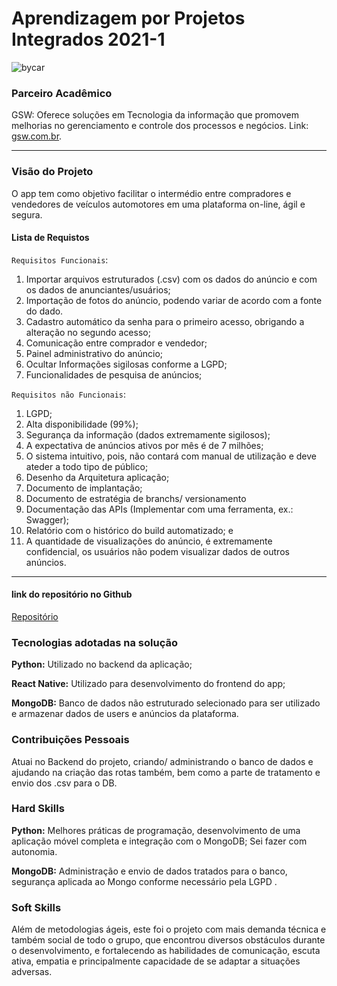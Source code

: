 # Aprendizagem por Projetos Integrados 2021-1
![bycar](https://user-images.githubusercontent.com/54710426/143996382-5957fd8b-9954-42c9-82d7-84caf1653117.PNG)

### Parceiro Acadêmico
GSW: Oferece soluções em Tecnologia da informação que promovem melhorias no gerenciamento e controle dos processos e negócios.
Link:  [gsw.com.br](http://www.gsw.com.br/index.php).



***

### Visão do Projeto
O app tem como objetivo facilitar o intermédio entre compradores e vendedores de veículos automotores em uma plataforma on-line, ágil e segura.


#### Lista de Requistos 

`Requisitos Funcionais`: 
1. Importar arquivos estruturados (.csv) com os dados do anúncio e com os dados de anunciantes/usuários; 
2. Importação de fotos do anúncio, podendo variar de acordo com a fonte do dado.
3. Cadastro automático da senha para o primeiro acesso, obrigando a alteração no segundo acesso;
4. Comunicação entre comprador e vendedor;
5. Painel administrativo do anúncio;
6. Ocultar Informações sigilosas conforme a LGPD;
7. Funcionalidades de pesquisa de anúncios; 


`Requisitos não Funcionais`:
1. LGPD;
2. Alta disponibilidade (99%);
3. Segurança da informação (dados extremamente sigilosos);
4. A expectativa de anúncios ativos por mês é de 7 milhões;
5. O sistema intuitivo, pois, não contará com manual de utilização e deve ateder a todo tipo de público;
6. Desenho da Arquitetura aplicação;
7. Documento de implantação;
8. Documento de estratégia de branchs/ versionamento
9. Documentação das APIs (Implementar com uma ferramenta, ex.: Swagger);
10. Relatório com o histórico do build automatizado; e
11. A quantidade de visualizações do anúncio, é extremamente confidencial, os usuários não
podem visualizar dados de outros anúncios.
***

#### link do repositório no Github
[Repositório](https://github.com/JodanGalas/ByCar_Projeto_Integrador)


### Tecnologias adotadas na solução

**Python:** Utilizado no backend da aplicação;

**React Native:** Utilizado para desenvolvimento do frontend do app;

**MongoDB:** Banco de dados não estruturado selecionado para ser utilizado e armazenar dados de users e anúncios da plataforma.


### Contribuições Pessoais
Atuai no Backend do projeto, criando/ administrando o banco de dados e ajudando na criação das rotas também, bem como a parte de tratamento e envio dos .csv para o DB.

### Hard Skills
**Python:** Melhores práticas de programação, desenvolvimento de uma aplicação móvel completa e integração com o MongoDB; Sei fazer com autonomia.

**MongoDB:** Administração e envio de dados tratados para o banco, segurança aplicada ao Mongo conforme necessário pela LGPD .

### Soft Skills
Além de metodologias ágeis, este foi o projeto com mais demanda técnica e também social de todo o grupo, que encontrou diversos obstáculos durante o desenvolvimento, e fortalecendo as habilidades de comunicação, escuta ativa, empatia e principalmente capacidade de se adaptar a situações adversas.
 

